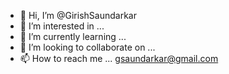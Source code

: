 - 👋 Hi, I’m @GirishSaundarkar
- 👀 I’m interested in ...
- 🌱 I’m currently learning ...
- 💞️ I’m looking to collaborate on ...
- 📫 How to reach me ... gsaundarkar@gmail.com

<!---
GirishSaundarkar/GirishSaundarkar is a ✨ special ✨ repository because its `README.md` (this file) appears on your GitHub profile.
You can click the Preview link to take a look at your changes.
--->
